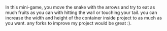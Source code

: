 In this mini-game, you move the snake with the arrows and try to eat as much fruits as you can with hitting the wall or touching your tail.
you can increase the width and height of the container inside project to as much as you want.
any forks to improve my project would be great :).
